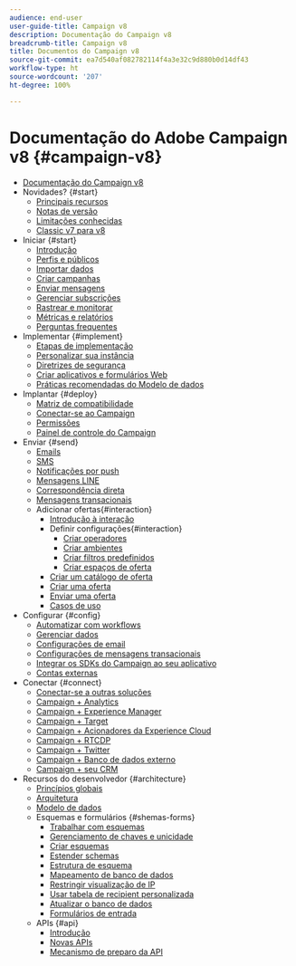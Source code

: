 ```yaml
---
audience: end-user
user-guide-title: Campaign v8
description: Documentação do Campaign v8
breadcrumb-title: Campaign v8
title: Documentos do Campaign v8
source-git-commit: ea7d540af082782114f4a3e32c9d880b0d14df43
workflow-type: ht
source-wordcount: '207'
ht-degree: 100%

---
```



# Documentação do Adobe Campaign v8 {#campaign-v8}

+ [Documentação do Campaign v8](campaign-home.md)
+ Novidades? {#start}
   + [Principais recursos](start/whats-new.md)
   + [Notas de versão](start/release-notes.md)
   + [Limitações conhecidas](start/known-limitations.md)
   + [Classic v7 para v8](start/capability-matrix.md)
+ Iniciar {#start}
   + [Introdução](start/get-started.md)
   + [Perfis e públicos](start/audiences.md)
   + [Importar dados](start/import.md)
   + [Criar campanhas](start/campaigns.md)
   + [Enviar mensagens](start/create-message.md)
   + [Gerenciar subscrições](start/subscriptions.md)
   + [Rastrear e monitorar](start/tracking.md)
   + [Métricas e relatórios](start/reporting.md)
   + [Perguntas frequentes](start/campaign-faq.md)
+ Implementar {#implement}
   + [Etapas de implementação](start/implement.md)
   + [Personalizar sua instância](dev/customize.md)
   + [Diretrizes de segurança](config/security.md)
   + [Criar aplicativos e formulários Web](dev/webapps.md)
   + [Práticas recomendadas do Modelo de dados](dev/datamodel-best-practices.md)
+ Implantar {#deploy}
   + [Matriz de compatibilidade](start/compatibility-matrix.md)
   + [Conectar-se ao Campaign](start/connect.md)
   + [Permissões](start/permissions.md)
   + [Painel de controle do Campaign](config/self-service.md)
+ Enviar {#send}
   + [Emails](send/email.md)
   + [SMS](send/sms.md)
   + [Notificações por push](send/push.md)
   + [Mensagens LINE](send/line.md)
   + [Correspondência direta](send/direct-mail.md)
   + [Mensagens transacionais](send/transactional.md)
   + Adicionar ofertas{#interaction}
      + [Introdução à interação](send/interaction.md)
      + Definir configurações{#interaction}
         + [Criar operadores](send/interaction-operators.md)
         + [Criar ambientes](send/interaction-env.md)
         + [Criar filtros predefinidos](send/interaction-predefined-filters.md)
         + [Criar espaços de oferta](send/interaction-offer-spaces.md)
      + [Criar um catálogo de oferta](send/interaction-offer-catalog.md)
      + [Criar uma oferta](send/interaction-offer.md)
      + [Enviar uma oferta](send/interaction-send-offers.md)
      + [Casos de uso](send/interaction-use-cases.md)
+ Configurar {#config}
   + [Automatizar com workflows](config/workflows.md)
   + [Gerenciar dados](config/replication.md)
   + [Configurações de email](config/email-settings.md)
   + [Configurações de mensagens transacionais](config/transactional-msg-settings.md)
   + [Integrar os SDKs do Campaign ao seu aplicativo](config/push-config.md)
   + [Contas externas](config/external-accounts.md)
+ Conectar {#connect}
   + [Conectar-se a outras soluções](connect/integration.md)
   + [Campaign + Analytics](connect/ac-aa.md)
   + [Campaign + Experience Manager](connect/ac-aem.md)
   + [Campaign + Target](connect/ac-at.md)
   + [Campaign + Acionadores da Experience Cloud](connect/ac-triggers.md)
   + [Campaign + RTCDP](connect/ac-rtcdp.md)
   + [Campaign + Twitter](connect/ac-tw.md)
   + [Campaign + Banco de dados externo](connect/fda.md)
   + [Campaign + seu CRM](connect/crm.md)
+ Recursos do desenvolvedor {#architecture}
   + [Princípios globais](dev/general-architecture.md)
   + [Arquitetura](dev/architecture.md)
   + [Modelo de dados](dev/datamodel.md)
   + Esquemas e formulários {#shemas-forms}
      + [Trabalhar com esquemas](dev/schemas.md)
      + [Gerenciamento de chaves e unicidade](dev/keys.md)
      + [Criar esquemas](dev/create-schema.md)
      + [Estender schemas](dev/extend-schema.md)
      + [Estrutura de esquema](dev/schema-structure.md)
      + [Mapeamento de banco de dados](dev/database-mapping.md)
      + [Restringir visualização de IP](dev/restrict-pi-view.md)
      + [Usar tabela de recipient personalizada](dev/custom-recipient.md)
      + [Atualizar o banco de dados](dev/update-database-structure.md)
      + [Formulários de entrada](dev/forms.md)
   + APIs {#api}
      + [Introdução](dev/api.md)
      + [Novas APIs](dev/new-apis.md)
      + [Mecanismo de preparo da API](dev/staging.md)
